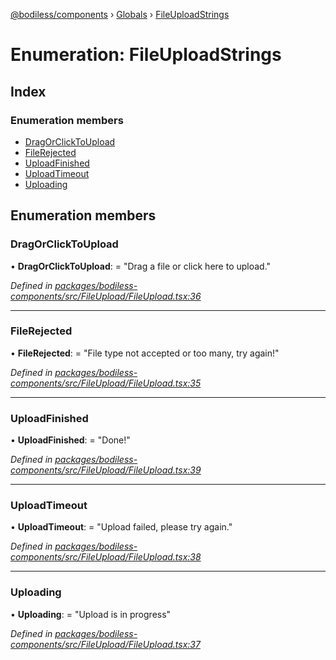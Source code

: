 [@bodiless/components](../README.md) › [Globals](../globals.md) › [FileUploadStrings](fileuploadstrings.md)

# Enumeration: FileUploadStrings

## Index

### Enumeration members

* [DragOrClickToUpload](fileuploadstrings.md#dragorclicktoupload)
* [FileRejected](fileuploadstrings.md#filerejected)
* [UploadFinished](fileuploadstrings.md#uploadfinished)
* [UploadTimeout](fileuploadstrings.md#uploadtimeout)
* [Uploading](fileuploadstrings.md#uploading)

## Enumeration members

###  DragOrClickToUpload

• **DragOrClickToUpload**: = "Drag a file or click here to upload."

*Defined in [packages/bodiless-components/src/FileUpload/FileUpload.tsx:36](https://github.com/johnsonandjohnson/Bodiless-JS/blob/2f13256d/packages/bodiless-components/src/FileUpload/FileUpload.tsx#L36)*

___

###  FileRejected

• **FileRejected**: = "File type not accepted or too many, try again!"

*Defined in [packages/bodiless-components/src/FileUpload/FileUpload.tsx:35](https://github.com/johnsonandjohnson/Bodiless-JS/blob/2f13256d/packages/bodiless-components/src/FileUpload/FileUpload.tsx#L35)*

___

###  UploadFinished

• **UploadFinished**: = "Done!"

*Defined in [packages/bodiless-components/src/FileUpload/FileUpload.tsx:39](https://github.com/johnsonandjohnson/Bodiless-JS/blob/2f13256d/packages/bodiless-components/src/FileUpload/FileUpload.tsx#L39)*

___

###  UploadTimeout

• **UploadTimeout**: = "Upload failed, please try again."

*Defined in [packages/bodiless-components/src/FileUpload/FileUpload.tsx:38](https://github.com/johnsonandjohnson/Bodiless-JS/blob/2f13256d/packages/bodiless-components/src/FileUpload/FileUpload.tsx#L38)*

___

###  Uploading

• **Uploading**: = "Upload is in progress"

*Defined in [packages/bodiless-components/src/FileUpload/FileUpload.tsx:37](https://github.com/johnsonandjohnson/Bodiless-JS/blob/2f13256d/packages/bodiless-components/src/FileUpload/FileUpload.tsx#L37)*
